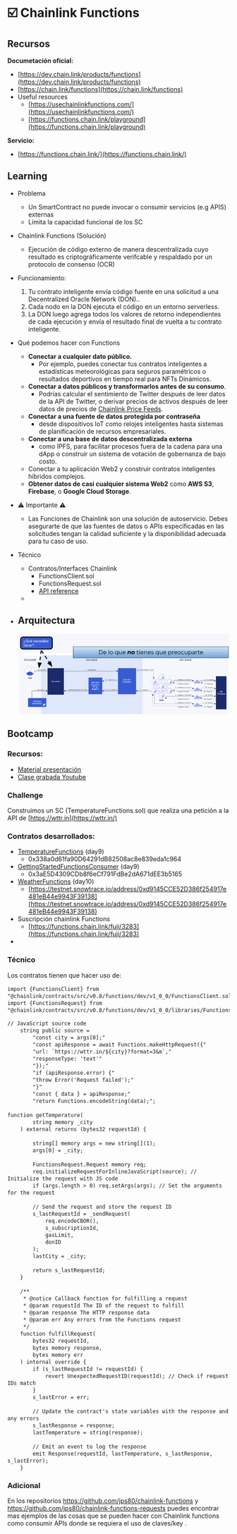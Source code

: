 # ☑️ Chainlink Functions

## Recursos

**Documetación oficial:** 

- [https://dev.chain.link/products/functions](https://dev.chain.link/products/functions)
- [https://chain.link/functions](https://chain.link/functions)
- Useful resources
    - [https://usechainlinkfunctions.com/](https://usechainlinkfunctions.com/)
    - [https://functions.chain.link/playground](https://functions.chain.link/playground)

**Servicio:** 

- [https://functions.chain.link/](https://functions.chain.link/)

## Learning

- Problema
    - Un SmartContract no puede invocar o consumir servicios (e.g APIS) externas
    - Limita la capacidad funcional de los SC
- Chainlink Functions (Solución)
    - Ejecución de código externo de manera descentralizada cuyo resultado es criptográficamente verifcable y respaldado por un protocolo de consenso (OCR)
- Funcionamiento:
    1. Tu contrato inteligente envía código fuente en una solicitud a una Decentralized Oracle Network (DON)..
    2. Cada nodo en la DON ejecuta el código en un entorno serverless.
    3. La DON luego agrega todos los valores de retorno independientes de cada ejecución y envía el resultado final de vuelta a tu contrato inteligente.
- Qué podemos hacer con Functions
    - **Conectar a cualquier dato público.**
        - Por ejemplo, puedes conectar tus contratos inteligentes a estadísticas meteorológicas para seguros paramétricos o resultados deportivos en tiempo real para NFTs Dinámicos.
    - **Conectar a datos públicos y transformarlos antes de su consumo**.
        - Podrías calcular el sentimiento de Twitter después de leer datos de la API de Twitter, o derivar precios de activos después de leer datos de precios de [Chainlink Price Feeds](https://docs.chain.link/data-feeds/price-feeds).
    - **Conectar a una fuente de datos protegida por contraseña**
        - desde dispositivos IoT como relojes inteligentes hasta sistemas de planificación de recursos empresariales.
    - **Conectar a una base de datos descentralizada externa**
        - como IPFS, para facilitar procesos fuera de la cadena para una dApp o construir un sistema de votación de gobernanza de bajo costo.
    - Conectar a tu aplicación Web2 y construir contratos inteligentes híbridos complejos.
    - **Obtener datos de casi cualquier sistema Web2** como **AWS S3**, **Firebase**, o **Google Cloud Storage**.
- ⚠️ Importante ⚠️
    - Las Funciones de Chainlink son una solución de autoservicio. Debes asegurarte de que las fuentes de datos o APIs especificadas en las solicitudes tengan la calidad suficiente y la disponibilidad adecuada para tu caso de uso.
- Técnico
    - Contratos/Interfaces Chainlink
        - FunctionsClient.sol
        - FunctionsRequest.sol
        - [API reference](https://docs.chain.link/chainlink-functions/api-reference/)
    - 
- Arquitectura
    - 
    
    ![Untitled](%E2%98%91%EF%B8%8F%20Chainlink%20Functions%20aca485e9dcde4b36a0db27101c833503/Untitled.png)
    

## Bootcamp

### Recursos:

- [Material presentación](https://docs.google.com/presentation/d/e/2PACX-1vSWSZfMuNAjQrRFEsUXZad1j-1POA_XlGpsXfy0uQmwAhFjBxyysJ8Y8xKL18FGu77NXFfovotT90F2/pub?start=false&loop=false&delayms=3000&slide=id.g2acdc1ce0f8_0_0)
- [Clase grabada Youtube](https://www.youtube.com/watch?v=RVTWeJn3LNw)

### Challenge

Construimos un SC (TemperatureFunctions.sol) que realiza una petición a la API de [https://wttr.in](https://wttr.in/) 

### Contratos desarrollados:

- [TemperatureFunctions](../contracts/TemperatureFunctions.sol) (day9)
    - 0x338a0d61fa90D64291dB82508ac8e839eda1c964
- [GettingStartedFunctionsConsumer](../contracts/GettingStartedFunctionsConsumer.sol) (day9)
    - 0x3aE5D4309CDb8f6eCf791FdBe2dA671dEE3b5165
- [WeatherFunctions](../contracts/WeatherFunctions.sol) (day10)
    - [https://testnet.snowtrace.io/address/0xd9145CCE52D386f254917e481eB44e9943F39138](https://testnet.snowtrace.io/address/0xd9145CCE52D386f254917e481eB44e9943F39138)
- Suscripción chainlink Functions
    - [https://functions.chain.link/fuji/3283](https://functions.chain.link/fuji/3283)
- 

### Técnico

Los contratos tienen que hacer uso de:

```
import {FunctionsClient} from "@chainlink/contracts/src/v0.8/functions/dev/v1_0_0/FunctionsClient.sol";
import {FunctionsRequest} from "@chainlink/contracts/src/v0.8/functions/dev/v1_0_0/libraries/FunctionsRequest.sol";
```

```solidity
// JavaScript source code
    string public source =
        "const city = args[0];"
        "const apiResponse = await Functions.makeHttpRequest({"
        "url: `https://wttr.in/${city}?format=3&m`,"
        "responseType: 'text'"
        "});"
        "if (apiResponse.error) {"
        "throw Error('Request failed');"
        "}"
        "const { data } = apiResponse;"
        "return Functions.encodeString(data);";

function getTemperature(
        string memory _city
    ) external returns (bytes32 requestId) {

        string[] memory args = new string[](1);
        args[0] = _city;

        FunctionsRequest.Request memory req;
        req.initializeRequestForInlineJavaScript(source); // Initialize the request with JS code
        if (args.length > 0) req.setArgs(args); // Set the arguments for the request

        // Send the request and store the request ID
        s_lastRequestId = _sendRequest(
            req.encodeCBOR(),
            s_subscriptionId,
            gasLimit,
            donID
        );
        lastCity = _city;

        return s_lastRequestId;
    }

    /**
     * @notice Callback function for fulfilling a request
     * @param requestId The ID of the request to fulfill
     * @param response The HTTP response data
     * @param err Any errors from the Functions request
     */
    function fulfillRequest(
        bytes32 requestId,
        bytes memory response,
        bytes memory err
    ) internal override {
        if (s_lastRequestId != requestId) {
            revert UnexpectedRequestID(requestId); // Check if request IDs match
        }        
        s_lastError = err;

        // Update the contract's state variables with the response and any errors
        s_lastResponse = response;
        lastTemperature = string(response);

        // Emit an event to log the response
        emit Response(requestId, lastTemperature, s_lastResponse, s_lastError);
    }
```

### Adicional

En los repositorios https://github.com/jps80/chainlink-functions y https://github.com/jps80/chainlink-functions-requests puedes encontrar mas ejemplos de las cosas que se pueden hacer con Chainlink functions como consumir APIs donde se requiera el uso de claves/key .